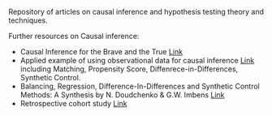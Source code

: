Repository of articles on causal inference and hypothesis testing theory and techniques.

Further resources on Causal inference:
  - Causal Inference for the Brave and the True [Link](https://matheusfacure.github.io/python-causality-handbook/landing-page.html)
  - Applied example of using observational data for causal inference [Link](https://towardsdatascience.com/an-ultimate-guide-to-matching-and-propensity-score-matching-644395c46616) including Matching, Propensity Score, Diffenrece-in-Differences, Synthetic Control.
  - Balancing, Regression, Difference-In-Differences and Synthetic Control Methods: A Synthesis by N. Doudchenko & G.W. Imbens [Link](https://arxiv.org/pdf/1610.07748v1.pdf)
  - Retrospective cohort study [Link](https://en.wikipedia.org/wiki/Retrospective_cohort_study)
